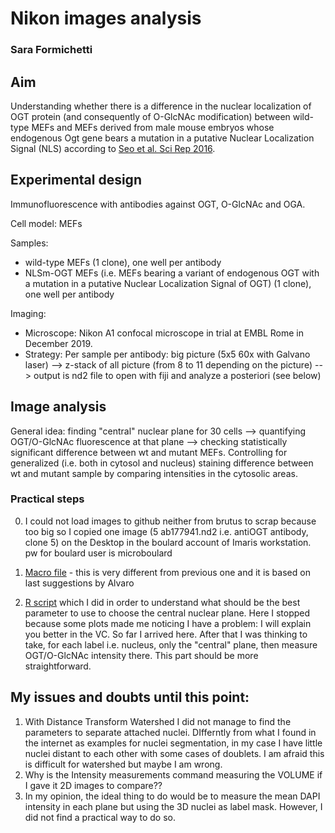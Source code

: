 # Nikon images analysis 
### Sara Formichetti

## Aim

Understanding whether there is a difference in the nuclear localization of OGT protein (and consequently of O-GlcNAc modification) between wild-type MEFs and MEFs derived from male mouse embryos whose endogenous Ogt gene bears a mutation in a putative Nuclear Localization Signal (NLS) according to [Seo et al. Sci Rep 2016](https://www.nature.com/articles/srep34614).

## Experimental design

Immunofluorescence with antibodies against OGT, O-GlcNAc and OGA.

Cell model: MEFs

Samples:

* wild-type MEFs (1 clone), one well per antibody
* NLSm-OGT MEFs (i.e. MEFs bearing a variant of endogenous OGT with a mutation in a putative Nuclear Localization Signal of OGT) (1 clone), one well per antibody

Imaging:

* Microscope: Nikon A1 confocal microscope in trial at EMBL Rome in December 2019.
* Strategy: Per sample per antibody: big picture (5x5 60x with Galvano laser) --> z-stack of all picture (from 8 to 11 depending on the picture) --> output is nd2 file to open with fiji and analyze a posteriori (see below) 

## Image analysis

General idea: finding "central" nuclear plane for 30 cells --> quantifying OGT/O-GlcNAc fluorescence at that plane --> checking statistically significant difference between wt and mutant MEFs.
Controlling for generalized (i.e. both in cytosol and nucleus) staining difference between wt and mutant sample by comparing intensities in the cytosolic areas. 

### Practical steps

0. I could not load images to github neither from brutus to scrap because too big so I copied one image (5 ab177941.nd2 i.e. antiOGT antibody, clone 5) on the Desktop in the boulard account of Imaris workstation. pw for boulard user is microboulard

1.  [Macro file](./scripts/Macro_2.ijm) - this is very different from previous one and it is based on last suggestions by Alvaro

2. [R script](./scripts/nuclei_param_change_across_planes.R) which I did in order to understand what should be the best parameter to use to choose the central nuclear plane. Here I stopped because some plots made me noticing I have a problem: I will explain you better in the VC.
So far I arrived here. After that I was thinking to take, for each label i.e. nucleus, only the "central" plane, then measure OGT/O-GlcNAc intensity there. This part should be more straightforward. 

## My issues and doubts until this point:

1. With Distance Transform Watershed I did not manage to find the parameters to separate attached nuclei. DIfferntly from what I found in the internet as examples for nuclei segmentation, in my case I have little nuclei distant to each other with some cases of doublets. I am afraid this is difficult for watershed but maybe I am wrong.
2. Why is the Intensity measurements command measuring the VOLUME if I gave it 2D images to compare??
3. In my opinion, the ideal thing to do would be to measure the mean DAPI intensity in each plane but using the 3D nuclei as label mask. However, I did not find a practical way to do so. 
